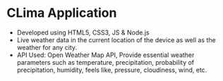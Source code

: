 # CLima Application

<ul>
<li>Developed using HTML5, CSS3, JS & Node.js</li>
<li>Live weather data in the current location of the device as well as the weather for any city.</li>
<li>API Used: Open Weather Map API, Provide essential weather parameters such as temperature, precipitation, probability of precipitation, humidity, feels like, pressure, cloudiness, wind, etc.</li>
